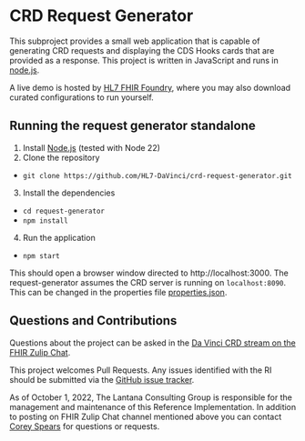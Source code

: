 # CRD Request Generator
This subproject provides a small web application that is capable of generating CRD requests and displaying the CDS Hooks cards that are provided as a response. This project is written in JavaScript and runs in [node.js](https://nodejs.org/en/).  

A live demo is hosted by [HL7 FHIR Foundry](https://foundry.hl7.org/products/8e206bce-f64d-492a-b7eb-e893cf6e949a), where you may also download curated configurations to run yourself.

## Running the request generator standalone
1. Install [Node.js](https://nodejs.org) (tested with Node 22)
2. Clone the repository
  * `git clone https://github.com/HL7-DaVinci/crd-request-generator.git`
3. Install the dependencies
  * `cd request-generator`
  * `npm install`
4. Run the application
  * `npm start`

This should open a browser window directed to http://localhost:3000. The request-generator assumes the CRD server is running on `localhost:8090`. This can be changed in the properties file [properties.json](src/properties.json).

## Questions and Contributions
Questions about the project can be asked in the [Da Vinci CRD stream on the FHIR Zulip Chat](https://chat.fhir.org/#narrow/stream/180803-Da-Vinci.20CRD).

This project welcomes Pull Requests. Any issues identified with the RI should be submitted via the [GitHub issue tracker](https://github.com/HL7-DaVinci/crd-request-generator/issues).

As of October 1, 2022, The Lantana Consulting Group is responsible for the management and maintenance of this Reference Implementation.
In addition to posting on FHIR Zulip Chat channel mentioned above you can contact [Corey Spears](mailto:corey.spears@lantanagroup.com) for questions or requests.
